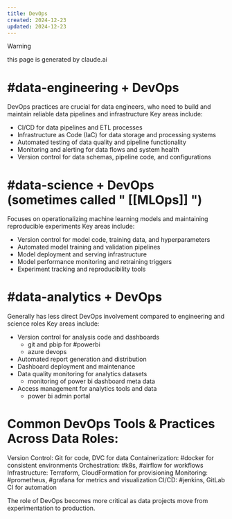 ```yaml
---
title: DevOps
created: 2024-12-23
updated: 2024-12-23
---
```


> [!WARNING]
> this page is generated by claude.ai


# #data-engineering + DevOps

DevOps practices are crucial for data engineers, who need to build and maintain reliable data pipelines and infrastructure
Key areas include:

- CI/CD for data pipelines and ETL processes
- Infrastructure as Code (IaC) for data storage and processing systems
- Automated testing of data quality and pipeline functionality
- Monitoring and alerting for data flows and system health
- Version control for data schemas, pipeline code, and configurations



# #data-science + DevOps (sometimes called " [[MLOps]] ")

Focuses on operationalizing machine learning models and maintaining reproducible experiments
Key areas include:

- Version control for model code, training data, and hyperparameters
- Automated model training and validation pipelines
- Model deployment and serving infrastructure
- Model performance monitoring and retraining triggers
- Experiment tracking and reproducibility tools



# #data-analytics + DevOps

Generally has less direct DevOps involvement compared to engineering and science roles
Key areas include:

- Version control for analysis code and dashboards
  - git and pbip for #powerbi
  - azure devops
- Automated report generation and distribution
- Dashboard deployment and maintenance
- Data quality monitoring for analytics datasets
  - monitoring of power bi dashboard meta data
- Access management for analytics tools and data
  - power bi admin portal


# Common DevOps Tools & Practices Across Data Roles:

Version Control: Git for code, DVC for data
Containerization: #docker for consistent environments
Orchestration: #k8s, #airflow for workflows
Infrastructure: Terraform, CloudFormation for provisioning
Monitoring: #prometheus, #grafana for metrics and visualization
CI/CD: #jenkins, GitLab CI for automation

The role of DevOps becomes more critical as data projects move from experimentation to production.
